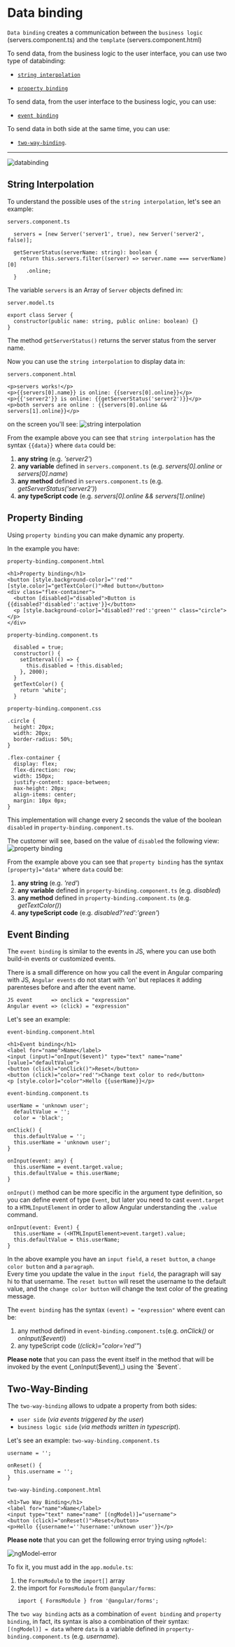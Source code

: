 # Data binding

`Data binding` creates a communication between the `business logic` (servers.component.ts) and the `template` (servers.component.html)

To send data, from the business logic to the user interface, you can use two type of databinding:

- [`string interpolation`](#string-interpolation)

- [`property binding`](#property-binding)

To send data, from the user interface to the business logic, you can use:

- [`event binding`](#event-binding)

To send data in both side at the same time, you can use:

- [`two-way-binding`](#two-way-binding).

---

![databinding](../assets/databinding.jpg "databinding")

## String Interpolation

To understand the possible uses of the `string interpolation`, let's see an example:

`servers.component.ts`

```
  servers = [new Server('server1', true), new Server('server2', false)];

  getServerStatus(serverName: string): boolean {
    return this.servers.filter((server) => server.name === serverName)[0]
      .online;
  }
```

The variable `servers` is an Array of `Server` objects defined in:

`server.model.ts`

```
export class Server {
  constructor(public name: string, public online: boolean) {}
}
```

The method `getServerStatus()` returns the server status from the server name.

Now you can use the `string interpolation` to display data in:

`servers.component.html`

```
<p>servers works!</p>
<p>{{servers[0].name}} is online: {{servers[0].online}}</p>
<p>{{'server2'}} is online: {{getServerStatus('server2')}}</p>
<p>both servers are online : {{servers[0].online && servers[1].online}}</p>
```

on the screen you'll see:
![string interpolation](../assets/string-interpolation.jpg "string interpolation")

From the example above you can see that `string interpolation` has the syntax `{{data}}` where `data` could be:

1. **any string** (e.g. _'server2'_)
2. **any variable** defined in `servers.component.ts` (e.g. _servers[0].online_ or _servers[0].name_)
3. **any method** defined in `servers.component.ts` (e.g. _getServerStatus('server2')_)
4. **any typeScript code** (e.g. _servers[0].online && servers[1].online_)

## Property Binding

Using `property binding` you can make dynamic any property.

In the example you have:

`property-binding.component.html`

```
<h1>Property binding</h1>
<button [style.background-color]="'red'" [style.color]="getTextColor()">Red button</button>
<div class="flex-container">
  <button [disabled]="disabled">Button is {{disabled?'disabled':'active'}}</button>
  <p [style.background-color]="disabled?'red':'green'" class="circle"></p>
</div>
```

`property-binding.component.ts`

```
  disabled = true;
  constructor() {
    setInterval(() => {
      this.disabled = !this.disabled;
    }, 2000);
  }
  getTextColor() {
    return 'white';
  }
```

`property-binding.component.css`

```
.circle {
  height: 20px;
  width: 20px;
  border-radius: 50%;
}

.flex-container {
  display: flex;
  flex-direction: row;
  width: 150px;
  justify-content: space-between;
  max-height: 20px;
  align-items: center;
  margin: 10px 0px;
}
```

This implementation will change every 2 seconds the value of the boolean `disabled` in `property-binding.component.ts`.

The customer will see, based on the value of `disabled` the following view:
![property binding](../assets/property-binding.jpg "property binding")

From the example above you can see that `property binding` has the syntax `[property]="data"` where `data` could be:

1. **any string** (e.g. _'red'_)
2. **any variable** defined in `property-binding.component.ts` (e.g. _disabled_)
3. **any method** defined in `property-binding.component.ts` (e.g. _getTextColor()_)
4. **any typeScript code** (e.g. _disabled?'red':'green'_)

## Event Binding

The `event binding` is similar to the events in JS, where you can use both build-in events or customized events.

There is a small difference on how you call the event in Angular comparing with JS, `Angular events` do not start with 'on' but replaces it adding parenteses before and after the event name.

```
JS event      => onclick = "expression"
Angular event => (click) = "expression"
```

Let's see an example:

`event-binding.component.html`

```
<h1>Event binding</h1>
<label for="name">Name</label>
<input (input)="onInput($event)" type="text" name="name" [value]="defaultValue">
<button (click)="onClick()">Reset</button>
<button (click)="color='red'">Change text color to red</button>
<p [style.color]="color">Hello {{userName}}</p>
```

`event-binding.component.ts`

```
userName = 'unknown user';
  defaultValue = '';
  color = 'black';

onClick() {
  this.defaultValue = '';
  this.userName = 'unknown user';
}

onInput(event: any) {
  this.userName = event.target.value;
  this.defaultValue = this.userName;
}
```

`onInput()` method can be more specific in the argument type definition, so you can define event of type `Event`, but later you need to cast `event.target` to a `HTMLInputElement` in order to allow Angular understanding the `.value` command.

```
onInput(event: Event) {
  this.userName = (<HTMLInputElement>event.target).value;
  this.defaultValue = this.userName;
}
```

In the above example you have an `input field`, a `reset button`, a `change color button` and a `paragraph`. \
Every time you update the value in the `input field`, the paragraph will say hi to that username. The `reset button` will reset the username to the default value, and the `change color button` will change the text color of the greating message.

The `event binding` has the syntax `(event) = "expression"` where event can be:

1. any method defined in `event-binding.component.ts`(e.g. _onClick()_ or _onInput($event)_)
2. any typeScript code (_(click)="color='red'"_)

**Please note** that you can pass the event itself in the method that will be invoked by the event (_onInput($event)_) using the `$event`.

## Two-Way-Binding

The `two-way-binding` allows to udpate a property from both sides:

- `user side` (_via events triggered by the user_)
- `business logic side` (_via methods written in typescript_).

Let's see an example:
`two-way-binding.component.ts`

```
username = '';

onReset() {
  this.username = '';
}
```

`two-way-binding.component.html`

```
<h1>Two Way Binding</h1>
<label for="name">Name</label>
<input type="text" name="name" [(ngModel)]="username">
<button (click)="onReset()">Reset</button>
<p>Hello {{username!=''?username:'unknown user'}}</p>
```

**Please note** that you can get the following error trying using `ngModel`:

![ngModel-error](../assets/ngModel-error.jpg "ngModel-error")

To fix it, you must add in the `app.module.ts`:

1. the `FormsModule` to the `import[]` array
2. the import for `FormsModule` from `@angular/forms`:
   ```
   import { FormsModule } from '@angular/forms';
   ```

The `two way binding` acts as a combination of `event binding` and `property binding`, in fact, its syntax is also a combination of their syntax:\
`[(ngModel)] = data` where `data` is a variable defined in `property-binding.component.ts` (e.g. _username_).
